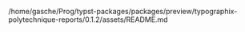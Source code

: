 /home/gasche/Prog/typst-packages/packages/preview/typographix-polytechnique-reports/0.1.2/assets/README.md